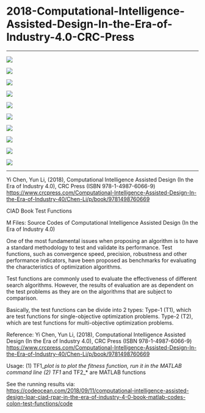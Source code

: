 # 2018-Computational-Intelligence-Assisted-Design-In-the-Era-of-Industry-4.0-CRC-Press

***
![](https://github.com/LeoYiChen/2018-Computational-Intelligence-Assisted-Design-In-the-Era-of-Industry-4.0-CRC-Press/blob/mfile20180723/TF1_Ackley.jpg)

![](https://github.com/LeoYiChen/2018-Computational-Intelligence-Assisted-Design-In-the-Era-of-Industry-4.0-CRC-Press/blob/mfile20180723/TF1_Beale.jpg)

![](https://github.com/LeoYiChen/2018-Computational-Intelligence-Assisted-Design-In-the-Era-of-Industry-4.0-CRC-Press/blob/mfile20180723/TF1_Booth.jpg)

![](https://github.com/LeoYiChen/2018-Computational-Intelligence-Assisted-Design-In-the-Era-of-Industry-4.0-CRC-Press/blob/mfile20180723/TF1_Bukin6.jpg)

![](https://github.com/LeoYiChen/2018-Computational-Intelligence-Assisted-Design-In-the-Era-of-Industry-4.0-CRC-Press/blob/mfile20180723/TF1_GPrice.jpg)

![](https://github.com/LeoYiChen/2018-Computational-Intelligence-Assisted-Design-In-the-Era-of-Industry-4.0-CRC-Press/blob/mfile20180723/TF1_Rosenbrock.jpg)

![](https://github.com/LeoYiChen/2018-Computational-Intelligence-Assisted-Design-In-the-Era-of-Industry-4.0-CRC-Press/blob/mfile20180723/TF1_Schaffer6.jpg)

![](https://github.com/LeoYiChen/2018-Computational-Intelligence-Assisted-Design-In-the-Era-of-Industry-4.0-CRC-Press/blob/mfile20180723/TF1_Sphere.jpg)

![](https://github.com/LeoYiChen/2018-Computational-Intelligence-Assisted-Design-In-the-Era-of-Industry-4.0-CRC-Press/blob/mfile20180723/TF1_sincos2.jpg)

![](https://github.com/LeoYiChen/2018-Computational-Intelligence-Assisted-Design-In-the-Era-of-Industry-4.0-CRC-Press/blob/mfile20180723/TF1_sinsqrt.jpg)

***

Yi Chen, Yun Li, (2018), Computational Intelligence Assisted Design (In the Era of Industry 4.0), CRC Press (ISBN 978-1-4987-6066-9) https://www.crcpress.com/Computational-Intelligence-Assisted-Design-In-the-Era-of-Industry-40/Chen-Li/p/book/9781498760669

CIAD Book Test Functions

M Files: Source Codes of Computational Intelligence Assisted Design (In the Era of Industry 4.0)

One of the most fundamental issues when proposing an algorithm is to have a standard methodology to test and validate its performance. Test functions, such as convergence speed, precision, robustness and other performance indicators, have been proposed as benchmarks for evaluating the characteristics of optimization algorithms.

Test functions are commonly used to evaluate the effectiveness of different search algorithms. However, the results of evaluation are as dependent on the test problems as they are on the algorithms that are subject to comparison.

Basically, the test functions can be divide into 2 types: 
Type-1 (T1), which are test functions for single-objective optimization problems.
Type-2 (T2), which are test functions for multi-objective optimization problems. 

Reference:
Yi Chen, Yun Li, (2018), Computational Intelligence Assisted Design (In the Era of Industry 4.0), CRC Press (ISBN 978-1-4987-6066-9) 
https://www.crcpress.com/Computational-Intelligence-Assisted-Design-In-the-Era-of-Industry-40/Chen-Li/p/book/9781498760669

Usage:
(1) TF1_*_plot is to plot the fitness function, run it in the MATLAB command line
(2) TF1_* and TF2_* are MATLAB functions

See the running results via: 
https://codeocean.com/2018/09/11/computational-intelligence-assisted-design-lpar-ciad-rpar-in-the-era-of-industry-4-0-book-matlab-codes-colon-test-functions/code

